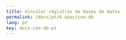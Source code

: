 ```yaml
---
title: Vincular registros de bases de datos
permalink: /docs/pt/6-opac/con-db
lang: pt
key: docs-con-db-pt
---
```


